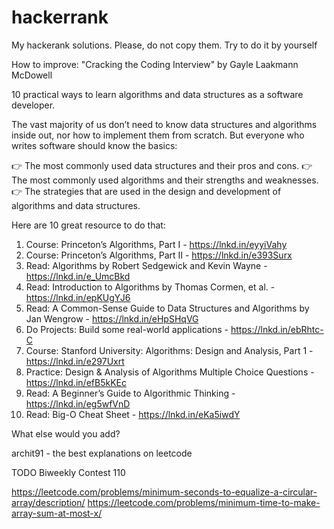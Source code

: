 # hackerrank
My hackerank solutions. Please, do not copy them. Try  to do it by yourself

How to  improve:
"Cracking the Coding Interview" by Gayle Laakmann McDowell 

10 practical ways to learn algorithms and data structures as a software developer.

The vast majority of us don’t need to know data structures and algorithms inside out, nor how to implement them from scratch. But everyone who writes software should know the basics:

👉 The most commonly used data structures and their pros and cons.
👉 The most commonly used algorithms and their strengths and weaknesses.
👉 The strategies that are used in the design and development of algorithms and data structures.

Here are 10 great resource to do that:

1. Course: Princeton’s Algorithms, Part I - https://lnkd.in/eyyiVahy
2. Course: Princeton’s Algorithms, Part II - https://lnkd.in/e393Surx
3. Read: Algorithms by Robert Sedgewick and Kevin Wayne - https://lnkd.in/e_UmcBkd
4. Read: Introduction to Algorithms by Thomas Cormen, et al. - https://lnkd.in/epKUgYJ6
5. Read: A Common-Sense Guide to Data Structures and Algorithms by Jan Wengrow - https://lnkd.in/eHpSHqVG
6. Do Projects: Build some real-world applications - https://lnkd.in/ebRhtc-C
7. Course: Stanford University: Algorithms: Design and Analysis, Part 1 - https://lnkd.in/e297Uxrt
8. Practice: Design & Analysis of Algorithms Multiple Choice Questions - https://lnkd.in/efB5kKEc
9. Read: A Beginner’s Guide to Algorithmic Thinking -https://lnkd.in/eg5wfVnD
10. Read: Big-O Cheat Sheet - https://lnkd.in/eKa5iwdY

What else would you add?


archit91 - the best explanations on leetcode



TODO
Biweekly Contest 110

https://leetcode.com/problems/minimum-seconds-to-equalize-a-circular-array/description/
https://leetcode.com/problems/minimum-time-to-make-array-sum-at-most-x/